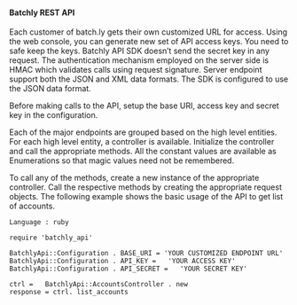 #### Batchly REST API ####

Each customer of batch.ly gets their own customized URL for access.  Using the web console, you can generate new set of API access keys.  You need to safe keep the keys.  Batchly API SDK doesn’t send the secret key in any request.  The authentication mechanism employed on the server side is HMAC which validates calls using request signature.  Server endpoint support both the JSON and XML data formats.  The SDK is configured to use the JSON data format.

Before making calls to the API, setup the base URI, access key and secret key in the configuration.

Each of the major endpoints are grouped based on the high level entities.  For each high level entity, a controller is available.  Initialize the controller and call the appropriate methods.  All the constant values are available as Enumerations so that magic values need not be remembered.

To call any of the methods, create a new instance of the appropriate controller. Call the respective methods by creating the appropriate request objects. The following example shows the basic usage of the API to get list of accounts.

    Language : ruby
 
    require 'batchly_api'
 
    BatchlyApi::Configuration . BASE_URI = 'YOUR CUSTOMIZED ENDPOINT URL'
    BatchlyApi::Configuration . API_KEY =   'YOUR ACCESS KEY'
    BatchlyApi::Configuration . API_SECRET =   'YOUR SECRET KEY'
 
    ctrl =   BatchlyApi::AccountsController . new
    response = ctrl. list_accounts